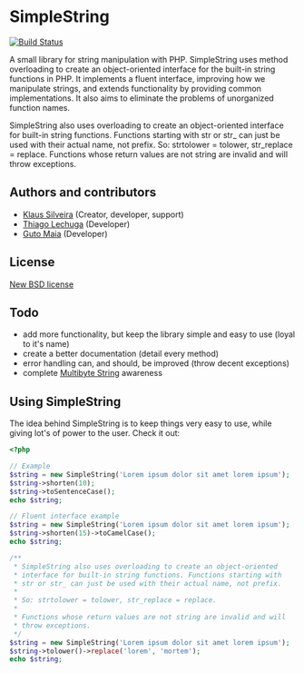 # SimpleString
[![Build Status](https://secure.travis-ci.org/klaussilveira/SimpleString.png)](http://travis-ci.org/klaussilveira/SimpleString)

A small library for string manipulation with PHP. SimpleString uses method overloading to create an object-oriented interface for the built-in string functions in PHP. It implements a fluent interface, improving how we manipulate strings, and extends functionality by providing common implementations. It also aims to eliminate the problems of unorganized function names.

SimpleString also uses overloading to create an object-oriented interface for built-in string functions. Functions starting with str or str_ can just be used with their actual name, not prefix. So: strtolower = tolower, str_replace = replace. Functions whose return values are not string are invalid and will throw exceptions. 

## Authors and contributors
* [Klaus Silveira](http://www.klaussilveira.com) (Creator, developer, support)
* [Thiago Lechuga](https://github.com/thiagoalz) (Developer)
* [Guto Maia](https://github.com/gutomaia) (Developer)

## License
[New BSD license](http://www.opensource.org/licenses/bsd-license.php)

## Todo
* add more functionality, but keep the library simple and easy to use (loyal to it's name)
* create a better documentation (detail every method)
* error handling can, and should, be improved (throw decent exceptions)
* complete [Multibyte String](http://php.net/manual/book.mbstring.php) awareness

## Using SimpleString
The idea behind SimpleString is to keep things very easy to use, while giving lot's of power to the user. Check it out:

```php
<?php 

// Example
$string = new SimpleString('Lorem ipsum dolor sit amet lorem ipsum');
$string->shorten(10);
$string->toSentenceCase();
echo $string;

// Fluent interface example
$string = new SimpleString('Lorem ipsum dolor sit amet lorem ipsum');
$string->shorten(15)->toCamelCase();
echo $string;

/**
 * SimpleString also uses overloading to create an object-oriented
 * interface for built-in string functions. Functions starting with
 * str or str_ can just be used with their actual name, not prefix.
 * 
 * So: strtolower = tolower, str_replace = replace.
 * 
 * Functions whose return values are not string are invalid and will 
 * throw exceptions. 
 */
$string = new SimpleString('Lorem ipsum dolor sit amet lorem ipsum');
$string->tolower()->replace('lorem', 'mortem');
echo $string;


```
